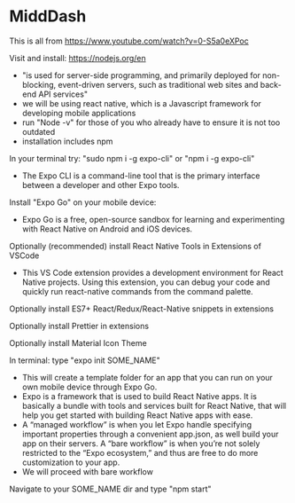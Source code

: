 # MiddDash

This is all from https://www.youtube.com/watch?v=0-S5a0eXPoc

Visit and install: https://nodejs.org/en

- "is used for server-side programming, and primarily deployed for non-blocking, event-driven servers, such as traditional web sites and back-end API services"
- we will be using react native, which is a Javascript framework for developing mobile applications
- run "Node -v" for those of you who already have to ensure it is not too outdated
- installation includes npm

In your terminal try: "sudo npm i -g expo-cli" or "npm i -g expo-cli"

- The Expo CLI is a command-line tool that is the primary interface between a developer and other Expo tools.

Install "Expo Go" on your mobile device:

- Expo Go is a free, open-source sandbox for learning and experimenting with React Native on Android and iOS devices.

Optionally (recommended) install React Native Tools in Extensions of VSCode

- This VS Code extension provides a development environment for React Native projects. Using this extension, you can debug your code and quickly run react-native commands from the command palette.

Optionally install ES7+ React/Redux/React-Native snippets in extensions

Optionally install Prettier in extensions

Optionally install Material Icon Theme

In terminal: type "expo init SOME_NAME"

- This will create a template folder for an app that you can run on your own mobile device through Expo Go.
- Expo is a framework that is used to build React Native apps. It is basically a bundle with tools and services built for React Native, that will help you get started with building React Native apps with ease.
- A “managed workflow” is when you let Expo handle specifying important properties through a convenient app.json, as well build your app on their servers. A “bare workflow” is when you’re not solely restricted to the “Expo ecosystem,” and thus are free to do more customization to your app.
- We will proceed with bare workflow

Navigate to your SOME_NAME dir and type "npm start"

